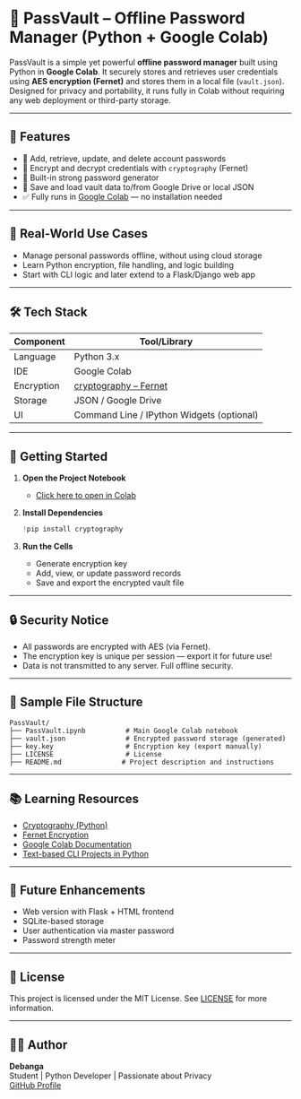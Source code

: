 # 🔐 PassVault – Offline Password Manager (Python + Google Colab)

PassVault is a simple yet powerful **offline password manager** built using Python in **Google Colab**. It securely stores and retrieves user credentials using **AES encryption (Fernet)** and stores them in a local file (`vault.json`). Designed for privacy and portability, it runs fully in Colab without requiring any web deployment or third-party storage.

---

## 📌 Features

- 🔑 Add, retrieve, update, and delete account passwords
- 🔐 Encrypt and decrypt credentials with `cryptography` (Fernet)
- 🧠 Built-in strong password generator
- 💾 Save and load vault data to/from Google Drive or local JSON
- ✅ Fully runs in [Google Colab](https://colab.research.google.com) — no installation needed

---

## 🎯 Real-World Use Cases

- Manage personal passwords offline, without using cloud storage
- Learn Python encryption, file handling, and logic building
- Start with CLI logic and later extend to a Flask/Django web app

---

## 🛠️ Tech Stack

| Component       | Tool/Library                          |
|----------------|----------------------------------------|
| Language        | Python 3.x                             |
| IDE             | Google Colab                          |
| Encryption      | [cryptography – Fernet](https://cryptography.io/en/latest/) |
| Storage         | JSON / Google Drive                   |
| UI              | Command Line / IPython Widgets (optional) |

---

## 🚀 Getting Started

1. **Open the Project Notebook**
   - [Click here to open in Colab](https://colab.research.google.com/drive/1K7H-jvWTR8NsuAUcspwQbLhGVoIV5uT9?usp=sharing)

2. **Install Dependencies**
   ```python
   !pip install cryptography
   ```

3. **Run the Cells**
   - Generate encryption key
   - Add, view, or update password records
   - Save and export the encrypted vault file

---

## 🔒 Security Notice

- All passwords are encrypted with AES (via Fernet).
- The encryption key is unique per session — export it for future use!
- Data is not transmitted to any server. Full offline security.

---

## 📁 Sample File Structure

```
PassVault/
├── PassVault.ipynb          # Main Google Colab notebook
├── vault.json               # Encrypted password storage (generated)
├── key.key                  # Encryption key (export manually)
├── LICENSE                  # License
├── README.md               # Project description and instructions
```

---

## 📚 Learning Resources

- [Cryptography (Python)](https://cryptography.io/en/latest/)
- [Fernet Encryption](https://cryptography.io/en/latest/fernet/)
- [Google Colab Documentation](https://colab.research.google.com/)
- [Text-based CLI Projects in Python](https://realpython.com/tutorials/cli/)

---

## 🧠 Future Enhancements

- Web version with Flask + HTML frontend
- SQLite-based storage
- User authentication via master password
- Password strength meter

---

## 📜 License

This project is licensed under the MIT License. See [LICENSE](LICENSE) for more information.

---

## 🙋‍♀️ Author

**Debanga**  
Student | Python Developer | Passionate about Privacy  
[GitHub Profile](https://github.com/Debanga-06)
